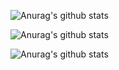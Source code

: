 
![Anurag's github stats](https://github-readme-stats.vercel.app/api?username=anuraghazra&show_icons=true&theme=radical)

![Anurag's github stats](https://github-readme-stats.vercel.app/api?username=anuraghazra&show_icons=true)

![Anurag's github stats](https://github-readme-stats.vercel.app/api?username=anuraghazra&count_private=true)
